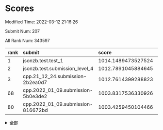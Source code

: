 # Scores

Modified Time: 2022-03-12 21:16:26

Submit Num: 207

All Rank Num: 343597

| rank |               submit               |       score        |       sigma        | pk_num |
| :--- | :--------------------------------- | :----------------- | :----------------- | :----- |
| 1    | jsonzb.test.test_1                 | 1014.1489473527524 | 0.8546104864453428 | 6641   |
| 2    | jsonzb.test.submission_level_4     | 1012.7891045884645 | 0.8036866050820767 | 6636   |
| 3    | cpp.21_12_24.submission-2b2ea0d7   | 1012.7614399288823 | 0.7961266339359688 | 6640   |
| 68   | cpp.2022_01_09.submission-5b0e3de2 | 1003.8317536330926 | 0.7145897668902141 | 6635   |
| 80   | cpp.2022_01_09.submission-816672bd | 1003.4259450104466 | 0.7090197941781932 | 6635   |


<details>
<summary>全部</summary>

| rank |                 submit                 |       score        |       sigma        | pk_num |
| :--- | :------------------------------------- | :----------------- | :----------------- | :----- |
| 1    | jsonzb.test.test_1                     | 1014.1489473527524 | 0.8546104864453428 | 6641   |
| 2    | jsonzb.test.submission_level_4         | 1012.7891045884645 | 0.8036866050820767 | 6636   |
| 3    | cpp.21_12_24.submission-2b2ea0d7       | 1012.7614399288823 | 0.7961266339359688 | 6640   |
| 4    | gobigger.level_3.submission_level_3_42 | 1012.1850608732159 | 0.8089781952890251 | 6639   |
| 5    | gobigger.level_3.submission_level_3_27 | 1011.736112812003  | 0.7772191240815868 | 6640   |
| 6    | gobigger.level_3.submission_level_3_36 | 1011.2934383698475 | 0.7624615083264554 | 6641   |
| 7    | gobigger.level_3.submission_level_3_10 | 1011.2712721377493 | 0.7793524448578287 | 6643   |
| 8    | gobigger.level_3.submission_level_3_15 | 1011.1399824512329 | 0.7606982259406495 | 6641   |
| 9    | gobigger.level_3.submission_level_3_3  | 1011.0244706083625 | 0.793045855661699  | 6636   |
| 10   | gobigger.level_3.submission_level_3_21 | 1010.76439486077   | 0.7714520031227157 | 6642   |
| 11   | gobigger.level_3.submission_level_3_16 | 1010.7299865231438 | 0.7742923426745892 | 6640   |
| 12   | gobigger.level_3.submission_level_3_18 | 1010.6918668568246 | 0.777746785091169  | 6641   |
| 13   | gobigger.level_3.submission_level_3_19 | 1010.6867788824749 | 0.7833679145049749 | 6646   |
| 14   | gobigger.level_3.submission_level_3_23 | 1010.6508385063958 | 0.7684848164645822 | 6633   |
| 15   | gobigger.level_3.submission_level_3_9  | 1010.5470783398406 | 0.742046578485241  | 6640   |
| 16   | gobigger.level_3.submission_level_3_5  | 1010.4535340292585 | 0.7806958490506376 | 6641   |
| 17   | gobigger.level_3.submission_level_3_30 | 1010.3382701346554 | 0.7675580742919326 | 6639   |
| 18   | gobigger.level_3.submission_level_3_47 | 1010.1495688625985 | 0.746903433769662  | 6639   |
| 19   | gobigger.level_3.submission_level_3_20 | 1010.1425898075973 | 0.7622966016338335 | 6633   |
| 20   | gobigger.level_3.submission_level_3_14 | 1010.0999288185524 | 0.7696771781949305 | 6635   |
| 21   | gobigger.level_3.submission_level_3_25 | 1010.0888314615878 | 0.7676682729063375 | 6632   |
| 22   | gobigger.level_3.submission_level_3_6  | 1010.0491739018931 | 0.7524651987303822 | 6641   |
| 23   | gobigger.level_3.submission_level_3_4  | 1010.0199836461258 | 0.750320114259128  | 6640   |
| 24   | gobigger.level_3.submission_level_3_48 | 1010.011572011673  | 0.7573522011124968 | 6639   |
| 25   | gobigger.level_3.submission_level_3_1  | 1009.9053655936501 | 0.7595609714094183 | 6642   |
| 26   | gobigger.level_3.submission_level_3_32 | 1009.8989169881671 | 0.7656148084237347 | 6640   |
| 27   | gobigger.level_3.submission_level_3_35 | 1009.8801424836556 | 0.7327572920442764 | 6638   |
| 28   | gobigger.level_3.submission_level_3_41 | 1009.8644093329704 | 0.7703804729613704 | 6639   |
| 29   | gobigger.level_3.submission_level_3_12 | 1009.7723322083943 | 0.752690722429182  | 6638   |
| 30   | gobigger.level_3.submission_level_3_7  | 1009.7634283282011 | 0.751563945180965  | 6638   |
| 31   | gobigger.level_3.submission_level_3_13 | 1009.7025821595942 | 0.7541568877796309 | 6639   |
| 32   | gobigger.level_3.submission_level_3_34 | 1009.6815826354899 | 0.7724835112845259 | 6640   |
| 33   | gobigger.level_3.submission_level_3_24 | 1009.5710645121711 | 0.7665659873014434 | 6644   |
| 34   | gobigger.level_3.submission_level_3_40 | 1009.5447983296266 | 0.772124641098108  | 6645   |
| 35   | gobigger.level_3.submission_level_3_29 | 1009.402328838342  | 0.7574725807192251 | 6638   |
| 36   | gobigger.level_3.submission_level_3_0  | 1009.3203356615969 | 0.7716618239298045 | 6638   |
| 37   | gobigger.level_3.submission_level_3_22 | 1009.3079081691191 | 0.7526399029714773 | 6634   |
| 38   | gobigger.level_3.submission_level_3_39 | 1009.2850007574632 | 0.7726492353748583 | 6637   |
| 39   | gobigger.level_3.submission_level_3_11 | 1009.2788851481941 | 0.7464996729968273 | 6643   |
| 40   | gobigger.level_3.submission_level_3_43 | 1009.2586515351179 | 0.7509919006641176 | 6637   |
| 41   | gobigger.level_3.submission_level_3_26 | 1009.25142326284   | 0.7485940186369964 | 6639   |
| 42   | gobigger.level_3.submission_level_3_2  | 1009.1962148571031 | 0.737294712969087  | 6635   |
| 43   | gobigger.level_3.submission_level_3_28 | 1009.1628936005402 | 0.7609681889751785 | 6644   |
| 44   | gobigger.level_3.submission_level_3_31 | 1009.1492278919017 | 0.7516951682386188 | 6640   |
| 45   | gobigger.level_3.submission_level_3_38 | 1009.1151443113378 | 0.7572462180573967 | 6641   |
| 46   | gobigger.level_3.submission_level_3_45 | 1008.879897587761  | 0.7657605490984063 | 6643   |
| 47   | gobigger.level_3.submission_level_3_46 | 1008.7712282997834 | 0.7382666626397696 | 6637   |
| 48   | gobigger.level_3.submission_level_3_8  | 1008.750608145435  | 0.7438849803842903 | 6639   |
| 49   | gobigger.level_3.submission_level_3_49 | 1008.6537247127511 | 0.7503486373949585 | 6637   |
| 50   | gobigger.level_3.submission_level_3_37 | 1008.6178218318261 | 0.7601891918577505 | 6637   |
| 51   | gobigger.level_3.submission_level_3_33 | 1008.6113858709891 | 0.7539756699876733 | 6644   |
| 52   | gobigger.level_3.submission_level_3_17 | 1008.5374225241677 | 0.768720361618044  | 6640   |
| 53   | gobigger.level_3.submission_level_3_44 | 1008.4918234004188 | 0.7400643139603066 | 6641   |
| 54   | gobigger.level_1.submission_level_1_1  | 1004.5774641401522 | 0.7122020110393235 | 6636   |
| 55   | gobigger.level_1.submission_level_1_42 | 1004.4023600297656 | 0.7190884887504273 | 6637   |
| 56   | gobigger.level_1.submission_level_1_49 | 1004.3749402526099 | 0.7143491474136396 | 6638   |
| 57   | gobigger.level_1.submission_level_1_48 | 1004.2031282198228 | 0.7235686843429106 | 6641   |
| 58   | gobigger.level_1.submission_level_1_46 | 1004.1614299377416 | 0.7163556780947397 | 6635   |
| 59   | gobigger.level_1.submission_level_1_31 | 1004.1456921109257 | 0.7197592276770463 | 6639   |
| 60   | gobigger.level_1.submission_level_1_32 | 1004.1425580246264 | 0.7188374977421567 | 6639   |
| 61   | gobigger.level_1.submission_level_1_0  | 1004.1277336263428 | 0.7199203913594557 | 6643   |
| 62   | gobigger.level_1.submission_level_1_26 | 1004.0822277563    | 0.7189559551618715 | 6637   |
| 63   | gobigger.level_1.submission_level_1_6  | 1003.9757895782759 | 0.7311896353689665 | 6641   |
| 64   | gobigger.level_1.submission_level_1_36 | 1003.8812488930898 | 0.7178160288230714 | 6639   |
| 65   | gobigger.level_1.submission_level_1_16 | 1003.8505034070039 | 0.7211569359838342 | 6634   |
| 66   | gobigger.level_1.submission_level_1_39 | 1003.8436356694847 | 0.7145633270820358 | 6642   |
| 67   | gobigger.level_1.submission_level_1_44 | 1003.8332023993563 | 0.7259931757632232 | 6636   |
| 68   | cpp.2022_01_09.submission-5b0e3de2     | 1003.8317536330926 | 0.7145897668902141 | 6635   |
| 69   | gobigger.level_1.submission_level_1_33 | 1003.7525259713943 | 0.7156705352555208 | 6634   |
| 70   | gobigger.level_1.submission_level_1_21 | 1003.7466726090906 | 0.7210646989909205 | 6639   |
| 71   | gobigger.level_1.submission_level_1_30 | 1003.5928561186938 | 0.7313181968212293 | 6646   |
| 72   | gobigger.level_1.submission_level_1_29 | 1003.4967625618423 | 0.7181002138773012 | 6638   |
| 73   | gobigger.level_1.submission_level_1_45 | 1003.486442446283  | 0.720633026547903  | 6637   |
| 74   | gobigger.level_1.submission_level_1_13 | 1003.4816649161885 | 0.7019551993819159 | 6639   |
| 75   | gobigger.level_1.submission_level_1_11 | 1003.4671264613377 | 0.7125216934197339 | 6644   |
| 76   | gobigger.level_1.submission_level_1_15 | 1003.4432492279742 | 0.7109080853282095 | 6640   |
| 77   | gobigger.level_1.submission_level_1_18 | 1003.4362110888436 | 0.7224460630248646 | 6639   |
| 78   | gobigger.level_1.submission_level_1_2  | 1003.4353728892758 | 0.7139037156283068 | 6640   |
| 79   | gobigger.level_1.submission_level_1_37 | 1003.4334084259327 | 0.7188804120301215 | 6641   |
| 80   | cpp.2022_01_09.submission-816672bd     | 1003.4259450104466 | 0.7090197941781932 | 6635   |
| 81   | gobigger.level_1.submission_level_1_22 | 1003.2946081783896 | 0.7038774438614563 | 6633   |
| 82   | gobigger.level_1.submission_level_1_41 | 1003.2808778140118 | 0.7151785054255387 | 6640   |
| 83   | gobigger.level_1.submission_level_1_34 | 1003.2102222839706 | 0.7122591114682231 | 6637   |
| 84   | gobigger.level_1.submission_level_1_4  | 1003.20189677287   | 0.7089192492910861 | 6642   |
| 85   | gobigger.level_1.submission_level_1_7  | 1003.1915168272748 | 0.7100796724122868 | 6639   |
| 86   | gobigger.level_1.submission_level_1_14 | 1003.1748960447947 | 0.7199247926379969 | 6635   |
| 87   | gobigger.level_1.submission_level_1_27 | 1003.1306528325716 | 0.7100250081144046 | 6638   |
| 88   | gobigger.level_1.submission_level_1_35 | 1003.1298077879269 | 0.7067531524585585 | 6641   |
| 89   | gobigger.level_1.submission_level_1_3  | 1003.0328852036804 | 0.7180733214605126 | 6638   |
| 90   | gobigger.level_1.submission_level_1_40 | 1003.0144281361457 | 0.7125355447759617 | 6639   |
| 91   | gobigger.level_1.submission_level_1_28 | 1003.0113111384362 | 0.7067768349604975 | 6640   |
| 92   | gobigger.level_1.submission_level_1_38 | 1003.0065771054374 | 0.7061861041531283 | 6642   |
| 93   | gobigger.level_1.submission_level_1_12 | 1002.9941973678175 | 0.7125429399756509 | 6643   |
| 94   | gobigger.level_1.submission_level_1_24 | 1002.9638831129445 | 0.7094841485535136 | 6644   |
| 95   | gobigger.level_1.submission_level_1_47 | 1002.9397176794856 | 0.7245648634007478 | 6643   |
| 96   | gobigger.level_1.submission_level_1_17 | 1002.9126288807087 | 0.709032939539297  | 6636   |
| 97   | gobigger.level_1.submission_level_1_10 | 1002.8454445273289 | 0.710397976088232  | 6641   |
| 98   | gobigger.level_1.submission_level_1_9  | 1002.840342998266  | 0.7047685612050328 | 6634   |
| 99   | gobigger.level_1.submission_level_1_19 | 1002.815691712831  | 0.6983955661843085 | 6640   |
| 100  | gobigger.level_1.submission_level_1_23 | 1002.7836325038895 | 0.6993667174156915 | 6639   |
| 101  | gobigger.level_1.submission_level_1_25 | 1002.58459723345   | 0.7289517020888834 | 6643   |
| 102  | gobigger.level_1.submission_level_1_8  | 1002.5665068980844 | 0.7070277196161602 | 6643   |
| 103  | gobigger.level_1.submission_level_1_43 | 1002.4401834112169 | 0.7193663984083307 | 6647   |
| 104  | gobigger.level_1.submission_level_1_5  | 1002.4055965416028 | 0.7187165043019024 | 6636   |
| 105  | gobigger.level_1.submission_level_1_20 | 1001.7087439049426 | 0.710300279263084  | 6633   |
| 106  | gobigger.random.submission_random_10   | 998.2273487700375  | 0.6999353805712403 | 6639   |
| 107  | gobigger.random.submission_random_35   | 997.1413619373002  | 0.7034929255508537 | 6643   |
| 108  | gobigger.random.submission_random_43   | 996.898809393658   | 0.7134719040625412 | 6638   |
| 109  | gobigger.random.submission_random_17   | 996.8782464480654  | 0.6966871649177062 | 6643   |
| 110  | gobigger.random.submission_random_45   | 996.8645628940554  | 0.705326749340939  | 6640   |
| 111  | gobigger.random.submission_random_18   | 996.7514916695468  | 0.7053612680613411 | 6640   |
| 112  | gobigger.random.submission_random_41   | 996.661629292361   | 0.7180440347553145 | 6633   |
| 113  | gobigger.random.submission_random_12   | 996.6392734646191  | 0.7008482086087973 | 6640   |
| 114  | gobigger.random.submission_random_11   | 996.6067481464768  | 0.7043805196047884 | 6636   |
| 115  | gobigger.random.submission_random_21   | 996.5012247745191  | 0.712142318512387  | 6640   |
| 116  | gobigger.random.submission_random_7    | 996.4471033401696  | 0.699321096305654  | 6638   |
| 117  | gobigger.random.submission_random_44   | 996.4446274761044  | 0.7166320238906876 | 6636   |
| 118  | gobigger.random.submission_random_39   | 996.4323901296676  | 0.7087623226659644 | 6644   |
| 119  | gobigger.random.submission_random_32   | 996.4064282354414  | 0.6938087766845404 | 6636   |
| 120  | gobigger.random.submission_random_2    | 996.3285231546323  | 0.7121570259420562 | 6642   |
| 121  | gobigger.random.submission_random_24   | 996.2840191368807  | 0.7196682245376388 | 6641   |
| 122  | gobigger.random.submission_random_9    | 996.2748103114283  | 0.7042501565411561 | 6640   |
| 123  | gobigger.random.submission_random_15   | 996.258754684166   | 0.7131293780464909 | 6643   |
| 124  | gobigger.random.submission_random_6    | 996.2362514045166  | 0.7208041314034389 | 6639   |
| 125  | gobigger.random.submission_random_3    | 996.190740525023   | 0.707959608752417  | 6640   |
| 126  | gobigger.random.submission_random_20   | 996.1686988624664  | 0.702581175970399  | 6640   |
| 127  | gobigger.random.submission_random_30   | 996.1491807149303  | 0.7097265185766709 | 6642   |
| 128  | gobigger.random.submission_random_31   | 996.143670422605   | 0.710907896208518  | 6633   |
| 129  | gobigger.random.submission_random_47   | 996.0408288838578  | 0.7173271166095471 | 6639   |
| 130  | gobigger.random.submission_random_29   | 996.0272198069315  | 0.7034070697006286 | 6647   |
| 131  | gobigger.random.submission_random_34   | 996.0087800818012  | 0.7134406655560658 | 6638   |
| 132  | gobigger.random.submission_random_38   | 995.9284730130231  | 0.7154750449923741 | 6639   |
| 133  | gobigger.random.submission_random_25   | 995.8867431422386  | 0.7057475707086919 | 6637   |
| 134  | gobigger.random.submission_random_16   | 995.8490692368017  | 0.7072669434440307 | 6636   |
| 135  | gobigger.random.submission_random_37   | 995.8226582998874  | 0.7179532136481999 | 6638   |
| 136  | gobigger.random.submission_random_40   | 995.7533697852615  | 0.7055644354592916 | 6645   |
| 137  | gobigger.random.submission_random_49   | 995.7208536891641  | 0.7276092898641929 | 6644   |
| 138  | gobigger.random.submission_random_5    | 995.6930442137268  | 0.7146773131792986 | 6639   |
| 139  | gobigger.random.submission_random_13   | 995.672964143669   | 0.7144622578527967 | 6641   |
| 140  | gobigger.random.submission_random_19   | 995.6556433694088  | 0.696066481739199  | 6636   |
| 141  | gobigger.random.submission_random_36   | 995.6539586956187  | 0.720480667897199  | 6640   |
| 142  | gobigger.random.submission_random_42   | 995.6443335431281  | 0.7014293078544807 | 6634   |
| 143  | gobigger.random.submission_random_48   | 995.6300227177571  | 0.7113311042841655 | 6639   |
| 144  | gobigger.random.submission_random_26   | 995.6274745009995  | 0.7060810754503528 | 6644   |
| 145  | gobigger.random.submission_random_27   | 995.5252451494615  | 0.7168664551069579 | 6644   |
| 146  | gobigger.random.submission_random_4    | 995.3349083095686  | 0.7093965634120919 | 6643   |
| 147  | gobigger.random.submission_random_46   | 995.3245906372944  | 0.7008136166038728 | 6638   |
| 148  | gobigger.random.submission_random_33   | 995.2988213220256  | 0.717741999785321  | 6634   |
| 149  | gobigger.random.submission_random_14   | 995.2219756384684  | 0.7192410485741543 | 6641   |
| 150  | gobigger.random.submission_random_1    | 995.2151115048346  | 0.702860677949687  | 6642   |
| 151  | gobigger.random.submission_random_22   | 995.120388108151   | 0.7049319288274696 | 6635   |
| 152  | gobigger.random.submission_random_0    | 994.8123598550477  | 0.7083019442022889 | 6638   |
| 153  | gobigger.random.submission_random_23   | 994.7179933310117  | 0.7308509200945303 | 6644   |
| 154  | gobigger.random.submission_random_8    | 994.6606518433485  | 0.7120458938541    | 6640   |
| 155  | gobigger.random.submission_random_28   | 994.5688726065262  | 0.7048932202785725 | 6640   |
| 156  | gobigger.level_2.submission_level_2_8  | 993.519942301004   | 0.7437939586895633 | 6638   |
| 157  | gobigger.level_2.submission_level_2_12 | 993.3569121279762  | 0.7182554616096734 | 6641   |
| 158  | gobigger.level_2.submission_level_2_10 | 993.2948723078341  | 0.7460229233010479 | 6647   |
| 159  | gobigger.level_2.submission_level_2_6  | 993.2313419071497  | 0.7262384265333791 | 6645   |
| 160  | gobigger.level_2.submission_level_2_39 | 992.8948551867     | 0.734924830534993  | 6641   |
| 161  | gobigger.level_2.submission_level_2_4  | 992.8723730973223  | 0.7436377661034624 | 6643   |
| 162  | gobigger.level_2.submission_level_2_0  | 992.7675472564233  | 0.7461889243465959 | 6640   |
| 163  | gobigger.level_2.submission_level_2_2  | 992.7451843566957  | 0.7393724829947035 | 6642   |
| 164  | gobigger.level_2.submission_level_2_45 | 992.7256955514802  | 0.7465629792397055 | 6640   |
| 165  | gobigger.level_2.submission_level_2_9  | 992.7032292060744  | 0.7494865802724643 | 6643   |
| 166  | gobigger.level_2.submission_level_2_18 | 992.5891002791049  | 0.7403354559571845 | 6637   |
| 167  | gobigger.level_2.submission_level_2_31 | 992.5834994932488  | 0.7498621993757126 | 6640   |
| 168  | gobigger.level_2.submission_level_2_38 | 992.5422853006673  | 0.7284117243041962 | 6640   |
| 169  | gobigger.level_2.submission_level_2_47 | 992.5173467380408  | 0.7483190121164618 | 6636   |
| 170  | gobigger.level_2.submission_level_2_41 | 992.513984438844   | 0.7436476766301671 | 6639   |
| 171  | gobigger.level_2.submission_level_2_17 | 992.4733681039713  | 0.7272959945883068 | 6641   |
| 172  | gobigger.level_2.submission_level_2_35 | 992.4548056695585  | 0.7568045029660025 | 6641   |
| 173  | gobigger.level_2.submission_level_2_22 | 992.447286801945   | 0.7404571131543275 | 6642   |
| 174  | gobigger.level_2.submission_level_2_21 | 992.4121825314996  | 0.7330701849295738 | 6638   |
| 175  | gobigger.level_2.submission_level_2_14 | 992.4114848888474  | 0.7441864880116114 | 6643   |
| 176  | gobigger.level_2.submission_level_2_33 | 992.3598731403998  | 0.7393597958973118 | 6638   |
| 177  | gobigger.level_2.submission_level_2_23 | 992.3533667502832  | 0.7408134287565721 | 6637   |
| 178  | gobigger.level_2.submission_level_2_42 | 992.3004165858521  | 0.7428005360542981 | 6642   |
| 179  | gobigger.level_2.submission_level_2_15 | 992.2936047210497  | 0.7313904799479692 | 6645   |
| 180  | gobigger.level_2.submission_level_2_1  | 992.2922910571062  | 0.7391489130623984 | 6641   |
| 181  | gobigger.level_2.submission_level_2_19 | 992.1859398268055  | 0.7450075093949781 | 6639   |
| 182  | gobigger.level_2.submission_level_2_3  | 992.183397820801   | 0.7355845439713153 | 6641   |
| 183  | gobigger.level_2.submission_level_2_34 | 992.1321500297579  | 0.7236684092792167 | 6643   |
| 184  | gobigger.level_2.submission_level_2_43 | 992.087103136849   | 0.7281162128880908 | 6639   |
| 185  | gobigger.level_2.submission_level_2_27 | 992.0841050288466  | 0.7307074994318565 | 6642   |
| 186  | gobigger.level_2.submission_level_2_5  | 992.0551014663985  | 0.7456970215728318 | 6643   |
| 187  | gobigger.level_2.submission_level_2_30 | 992.0425485895472  | 0.7407361902734735 | 6641   |
| 188  | gobigger.level_2.submission_level_2_26 | 992.0094921015317  | 0.7332796280973581 | 6644   |
| 189  | gobigger.level_2.submission_level_2_36 | 991.9933615558903  | 0.7486100297261059 | 6639   |
| 190  | gobigger.level_2.submission_level_2_40 | 991.8197295222765  | 0.7422707357442873 | 6634   |
| 191  | gobigger.level_2.submission_level_2_16 | 991.7912806809337  | 0.7560135891891812 | 6638   |
| 192  | gobigger.level_2.submission_level_2_49 | 991.7461778079708  | 0.7567342120005164 | 6640   |
| 193  | gobigger.level_2.submission_level_2_32 | 991.6492826905384  | 0.7454048663142732 | 6637   |
| 194  | gobigger.level_2.submission_level_2_48 | 991.597944754674   | 0.7663172977507454 | 6640   |
| 195  | gobigger.level_2.submission_level_2_46 | 991.5682404203004  | 0.7504424876661645 | 6643   |
| 196  | gobigger.level_2.submission_level_2_25 | 991.5378622666647  | 0.7414104177841728 | 6635   |
| 197  | gobigger.level_2.submission_level_2_44 | 991.5244461135468  | 0.7458147490112043 | 6643   |
| 198  | gobigger.level_2.submission_level_2_24 | 991.4880284409383  | 0.736214832286531  | 6641   |
| 199  | gobigger.level_2.submission_level_2_29 | 991.4283334953241  | 0.7567709198950651 | 6637   |
| 200  | gobigger.level_2.submission_level_2_28 | 991.3544012611437  | 0.7495649892900769 | 6639   |
| 201  | gobigger.level_2.submission_level_2_11 | 991.339393772764   | 0.7476169621201287 | 6641   |
| 202  | gobigger.level_2.submission_level_2_7  | 991.2857253833272  | 0.7298934695859839 | 6637   |
| 203  | gobigger.level_2.submission_level_2_13 | 991.2799031878359  | 0.7530158534668548 | 6639   |
| 204  | gobigger.level_2.submission_level_2_37 | 991.106650910061   | 0.7588550436210055 | 6641   |
| 205  | gobigger.level_2.submission_level_2_20 | 990.8179990770244  | 0.7759393114425799 | 6637   |
| 206  | gobigger.none.submission_none_1        | 977.4727025014998  | 1.3185205926273207 | 6642   |
| 207  | gobigger.none.submission_none_0        | 976.8135377346488  | 1.4148035612031953 | 6640   |

</details>
